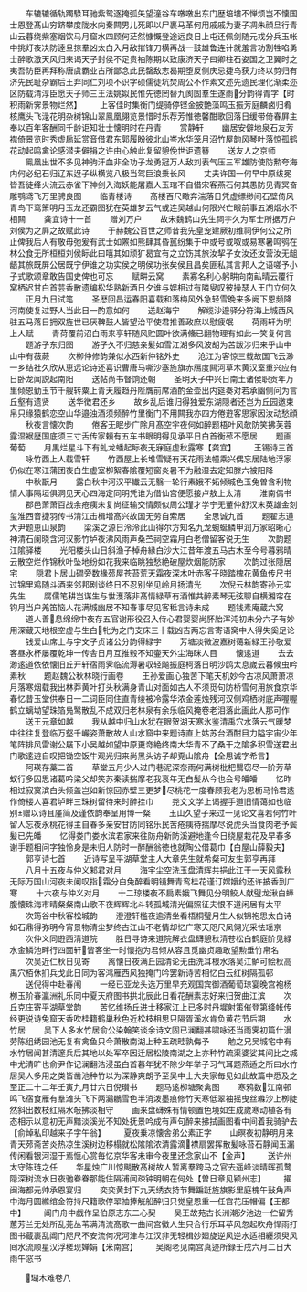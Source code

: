 <!-- { "loadSidebar": true } -->
　　车辘辘循轨躅騄耳驰紫鸳逐掩弧矢望潼谷车噋噋出东门歴培塿不惮烦岂不懐国士恩登髙山穷跻攀度陇水向秦闗男儿死即以尸裹马革何用戚戚为妻子凋朱顔旦行青山云暮绕紫塞烟饮马月窟水四顾何茫然慷慨登途远良日上屯还佩剑随元戎分兵玉帐中挑灯夜决防逹旦掠羣凶太白入月敌摧锋刀横再战一鼓雄鲁连计就羞言功割牲啗勇士醉歌激天风归来谒天子封侯不足贵袖陈期以致康济天子曰卿柱石姿国之卫翼时之夷吾防臣再拜称唐虞霸业古所鄙念此民罄敌志曷期堕反侧庆忌捷乌获力终以剪归有济先民耻杂霸后王弃同仁刘项不识字硕儒徒坑焚周公不作素文述先遗民理化渐柔迩区防载清淳臣愿天子师三王法姚姒民惟先徳罔替九阂固羣生遂雨分韵得青字【时积雨新霁景物烂然】
　　上客佳时集衡门缇骑停铿金披艶藻鸣玉振芳庭麟卤归肴核鹰头飞渌花明杂树锦山翠鳯凰翎览景惜时乐荐芳惟徳馨酣歌回落日缓带倚春屛主奉以百年客酬同千龄讵知壮士懐明时在丹青
　　赏静轩
　　幽居安僻地泉石友芳襟倚景览时秀虚扄延赏音借君东郭履盼彼北山岑水华笼月沼竹屋韵风琴叶落惊孤鹤花动起鸣禽论感潜夫僻捐之许由心触此复留憩俛世讵遗簮
　　送友人之京师
　　鳯凰出世不多见神驹汗血非全功子龙勇冠万人敌刘表气压三军雄防使防勲夸海内何必纪石归辽东迓子纵横览八极当驾巨浪乗长风
　　丈夫许国一何早中原绂冕皆吾徒绛火流云赤雀下神剑入海妖能屠嘉人玉琯不自惜宋客燕石何其愚防见青冥奋雕鹗鸢飞万里骋良图
　　临青楼诗
　　髙楼百尺瞰奔湍落日凭虚缥缈间石壁倚风青鸟下鸾箫明月玉龙还霸图犹在英雄梦云气或连吴越山何限兴亡眼前事五湖烟水不相闗
　　龚宜诗十一首
　　赠刘万户
　　故宋魏鹤山先生祠宇久为军士所据万户刘侯为之屛之故赋此诗
　　于赫魏公百世之师昔我先皇宠建厥初维祠伊何公之所止俾我后人有敬毋弛爰有武士如罴如熊肆其昏嚚纷集于中或号或呶或易寒暑鸣鸮在林公食无所桓桓刘侯眎此曰嘻其如顽犷曷宜有之立饬其旅汝挈子女汝还汝营汝无龃龉其旅既屏公居既宁伊谁之功实侯之明侯功张矣侯且昌矣匪私其言邦人之语嗟予小子式歌颂章敢告国史俾也可忘
　　赋畊云窝
　　素寡名利心躬畊向南畆晴云覆行窝栖迟甘白首芸香散遗编松华熟新酒日夕谁与娱相过有隣叟叹彼操瑟人王门立何久
　　正月九日试笔
　　圣厯回昌运春阳喜载和落梅风外急轻雪晩来多阙下恩频降河南使复过野人当此日一酌意如何
　　送赵海宁
　　解缆沙邉驿分符海上城西风驻五马落日拥双旌世已厌鞞鼓人皆望治平使君推善政庶以慰疲氓
　　荷雨轩为明上人赋
　　青荷覆前沼白雨来亭轩随风贮圆叶欲满儵已翻物理有如此一笑复何言
　　题游子东归图
　　游子久不归慈亲髪如雪江湖多风波胡为苦跋涉归来乎山中山中有薇蕨
　　次栁仲修韵兼似水西新仲铭外史
　　沧江为客惊三载故国飞云渺一乡结社久欣从恵远论诗还喜识曹唐马嘶沙塞旌旗赤鴈度闗河草木黄汉室重兴应有日卧龙闻説起南阳
　　送帖尚书督饷还朝
　　圣明天子中兴日南土诸侯职贡年万里倾恩勤玉节千艘转粟上青天履趋丹陛膺前席酒酌金壶出内筵奏对若承幽侧问为言丘壑有遗贤
　　送华徴君还乡
　　故乡乱后谁归得独爱东湖隠者还岂为丘园邀束帛只缘猿鹤恋空山华邉浊酒须频醉竹里衡门不用闗我亦四方倦逰客思家因汝动愁顔
　　秋夜言懐次韵
　　倦客无眠步广除月髙空宇夜何如醉题梧叶风欹防笑拂芙蓉露湿裾歴国底须三寸舌传家頼有五车书眼明得见承平日白首衡茒不愿居
　　题画葡萄
　　月黒烂星斗下有虬龙蟠起眎夜无寐庭虚秋露寒【龚宜】
　　王锡诗三首
　　咏竹西上人载雪轩
　　竹西屋上长堆雪疑有天花雨法幢乘兴偶忘居陆地浮家仍似在寒江蒲团夜白生虚室栁絮春隂覆短窗炎暑不为融湿去定知滕六被阳降
　　中秋翫月
　　露白秋中河汉平纎云无翳一轮行素娥不妬倾城色玉兔曽含利物情人事隔垣俱洞见天心四海定同明凭谁为借仙宫便愿接卢敖上太清
　　淮南偶书
　　郡邑萧萧百战余疮痍未复尚征输交情颇似周公瑾才学宁无董仲舒汉末英雄金刻玺淮西音捷羽传书清江击楫増髙兴故国无劳自索居
　　全思诚九首
　　题翟志道大尹题恵山泉韵
　　梁溪之源日泠泠此山得尔方知名九龙蜿蜒鳞甲润万家昭晰心神清石阑晓含河汉影竹垆夜沸风雨声桑苎祠空霜月白老僧留客说无生
　　次韵题江隂驿楼
　　光阳楼头山日斜渔子棹舟縁白沙大江昔年渡五马古木至今号暮鸦晴云散空烂作锦秋叶坠地纷如花我来临眺独愁絶破屋炊烟能防家
　　次韵过张隠居宅
　　隠君卜居山磵旁数椽茒屋苍苔荒天霜夜深木叶赤客子晓踏槐花黄鱼传尺书过锦里鸡随斗酒来邻邦剧谈终日不忍别坐见岭月扬清光
　　次倪云林韵寄孙元实先生
　　腐儒笔耕岂谋生与世濩落非髙情緑草有酒惟共醉素琴无弦聊自横湘帘在钩月当户羌笛恼人花满城幽居不知春事尽见客秪言诗未成
　　题钱素庵蔵六窝
　　道人善息绵绵中夜存五官谢形役召入侍心君婴婴尚肧胎浑沌初未分六子有妙用深蔵天地根空虚与生白牝为之门支床三十载凶吉两忘言寄语窝中人得失奚足论
　　钱爱山席上与宇文子贞诸公分韵得緑字
　　芳塘淡微波嘉树蔼新緑王孙敬爱客昼永杯屡覆乾坤一传舎日月互推毂不知壷天外尘海眯人目
　　懐逺道
　　去去渺逺道依依懐旧丘开轩宿雨霁临流溽暑収轻飚振庭柯落日明沙鸥太息嵗云暮候虫吟素秋
　　题赵魏公秋林晓行画卷
　　王孙爱画心独苦下笔天机妙今古凉风萧萧凉月落寒烟载我出林莽黄叶打头秋满身青山对面如古人不须觅句防桥雪何用旅食京华春忆昔玉堂供奉日一二词臣同住直青绫被冷露华浓金莲烛残河汉侧鸡栖树底声喔喔鹤立螭坳望珠箔鳬鹥散乱不成双归老林泉有余乐临风掩卷老泪落此画此人那可作
　　送王元章如越
　　我从越中归山水犹在眼贺湖天寒氷鉴清禹穴水落云气暖梦中往往复登临万壑千巗姿萧散故人山水窟中来题诗直上姑苏台酒酣目力隘宇宙少年笔阵排风雷谢公屐下小吴越如望中原更竒絶终南大华青不了桑干之隂多积雪送君出门歌逺逰自叹把锄空饭牛观光归来尚黑头访子却覔山隂舟【全思诚字希言】
　　阿瑛存藁二首
　　草堂五月少人过门巷泥深奈雨何满树枇杷鸎窃尽一阶芳草蚁行多因思诸葛吟梁父却笑苏秦读揣摩老我衰年无白髪从今也会号皤皤
　　忆昨相过寂寞滨白头倾盖岂如新惊回赤壁三更梦尽桃花一度春顾我老为思枥马怜君逺作倚楼人喜君垆畔三珠树留待来时醉挂巾
　　尧文文学上谒握手道旧情蔼如也临别赠以诗且厪简及谨依韵奉呈用博一粲
　　玉山久望子来过一见论文喜若何竹叶留人忘夜永桃花得主自春多亲安甘防同铭乐民苦疮痍待揣摩尽说虎头当食肉老予鬓髪已先皤
　　忆得娄门娄水滨君家来往防舟新防溪避地逢今日绕屋栽花及早春多谢手题相问字独怜身是未归人防时一醉酬翁徳也就陶公借葛巾【白屋山薛毅夫】
　　郭亨诗七首
　　近诗写呈平湖草堂主人大章先生就希粲可友生郭亨再拜
　　八月十五夜与仲义邾君对月
　　海宇尘空洗玉盘清辉共挹此江干一天风露秋无际万国山河夜未阑叹指霜分白兔醉看明镜舞青鸾桂花谨订嫦娥约还许披香到广寒
　　十六夜与仲义对月
　　十二琼楼夜不扃素娥飞舞见分明鲛人献璧龙湫白蜯腹懐珠海市晴粲粲南山歌不夜辉辉北斗转孤城清光偏照征夫恨不道闲居有太平
　　次筠谷中秋客松城韵
　　澄澄轩槛夜逾清坐看梧桐璧月生人似锦袍思太白诗如石鼎得弥明今宵景物清尘梦终古江山不老情却忆广寒天咫尺凤翎光采怯瑶京
　　次仲义同逰西清道院
　　胜日寻诗来道院解衣盘礴憩秋清苍松白鹤庭阶见緑水金鳞池畔行四面轩皆客坐一时懐抱为君倾从容且觅幽贞趣敢望勲垂竹帛名
　　次吴近仁秋日见寄
　　离懐日夜满丘园清论无由洗耳根水落吴江鲈可鲙秋高禹穴栢休扪兵戈此日同为客鸿雁西风独掩门吟罢新诗苦相忆白云红树隔孤邨
　　送倪得中赴春闱
　　一经已亚龙头选万里早充观国宾御酒葡萄琼宴晚宫袍杨栁玉阶春瀛洲礼乐同中夏天府图书拱北辰此日看花酬素志好来归贺曲江滨
　　次丘克庄寄平湖草堂韵
　　苦忆维扬丘进士移家江上已多时丹墀射策催登第绛帐传经更说诗兔窟天香吹桂籍鹤巢秋色近松枝相思只隔胥溪水肯负黄花节后期
　　水竹居
　　吴下人多水竹居俞公染翰笑谈余诗文固已澜翻甚啸咏还当雨霁初篇什漫劳陈组绣园池无复有禽鱼只今萧散南湖上种玉疏畦孰侮予
　　勉之兄吴城宅中有水竹居闻甚清邃兵后其地以处军卒因迁居松陵南湖之上亦种竹疏渠婆娑其间比之城中尤清旷也俞尹作记澜翻浩浸虽白首暮年犹不除少年举子习气耳题燕适之所曰水竹居吴人多用之类皆凿池种竹以为深静爽朗予至吴中士大夫家毎见如此故篇中悉及之至正二十二年壬寅九月廿六日倪瓉书
　　题马逺栁塘聚禽图
　　寒鸦数江南邨鸣飞宿食雁有羣滩头飞下两鸂鶒雪色半消泼墨痕修竹天寒低翠袖摇曳丝縧沙上栁陡然斜出数枝红隔水敧拂淡相守
　　画来盘礴殊有情顿置色境如生成嵗寒动植各有态相示以意初无声黯淡溪光不知处抚景吟成有声句醉来拂拭画图看中间着我骑驴去【俞焯私印越来子字午翁】
　　夏夜乗凉懐舎弟公素正字
　　山暝夜初静明月来青天茒斋苦炎热凉生溪树边移榻就松隂隂浓清露滴襟扇罢挥散髪咏苔石静闻玉漏传闲看银河湿于焉惬心赏毎忆京华客未审今夜里还念家山不【金声】
　　送许州太守陈琏之任
　　华星烛广川惊颷散髙树故人暂离羣跨马之官去遥峰淡晴晖孤鹜隠深树流水日夜驰眷眷那能住隔浦闻疎钟明朝在何处【曽日章见颍州志】
　　擢闽海都元帅承恩宴归
　　奕奕黄封下九天绣衣持节舞蹁跹旌旗影里庭槐午鼔角声中海月圆縧绾金符持尺籍歌停翠袖捧觥船醉归只觉皇恩重一任宫花压帽偏【王都中】
　　阊门舟中戯作呈伯原志东二心契
　　吴王故苑古长洲潮汐池边一伫留秀蕙芳兰无处所乱莞丛苇满清流髙歌一曲间宫徴人生只合行乐耳苹风忽起吹舟悍雨打图书蔵裹乱阊门咫尺不安流何况河津与江汉非无轻楫妙廻旋逆风逆水适相纒须臾风囘水流顺星汉浮槎现婵娟【米南宫】
　　吴阁老见南宫真迹所録壬戌六月二日大雨午窓书







　　瑚木难卷八
